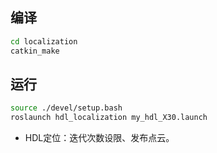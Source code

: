 ## 编译
```bash
cd localization
catkin_make
```
## 运行
```bash
source ./devel/setup.bash
roslaunch hdl_localization my_hdl_X30.launch
```
- HDL定位：迭代次数设限、发布点云。